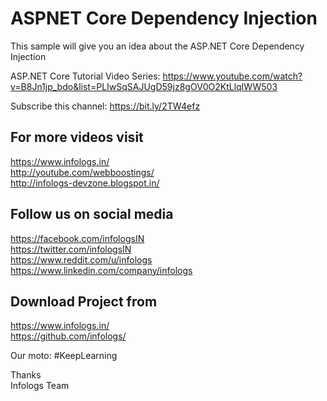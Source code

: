 # ASPNET Core Dependency Injection
This sample will give you an idea about the ASP.NET Core Dependency Injection

ASP.NET Core Tutorial Video Series: 
https://www.youtube.com/watch?v=B8Jn1jp_bdo&list=PLIwSqSAJUgD59jz8gOV0O2KtLlqIWW503

Subscribe this channel:
https://bit.ly/2TW4efz

For more videos visit
--------------------------------------------------------
https://www.infologs.in/ <br/>
http://youtube.com/webboostings/ <br/>
http://infologs-devzone.blogspot.in/ <br/>

Follow us on social media
------------------------------------------------------
https://facebook.com/infologsIN <br/>
https://twitter.com/infologsIN <br/>
https://www.reddit.com/u/infologs <br/>
https://www.linkedin.com/company/infologs <br/>

Download Project from
---------------------------------------------------
https://www.infologs.in/ <br/>
https://github.com/infologs/ <br/>

Our moto: #KeepLearning

Thanks<br/>
Infologs Team
